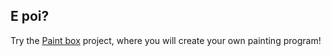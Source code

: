 ## E poi?

Try the [Paint box](https://projects.raspberrypi.org/en/projects/paint-box) project, where you will create your own painting program!